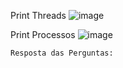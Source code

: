   Print Threads
![image](https://github.com/luiz-pulga/laboratorio-so/assets/162224053/15a6f57d-19a9-4d7f-8bdf-7241f7cbf0b3)

  Print Processos
![image](https://github.com/luiz-pulga/laboratorio-so/assets/162224053/82abe861-9593-4cb2-be6b-b15f8f043cef)


    Resposta das Perguntas:
